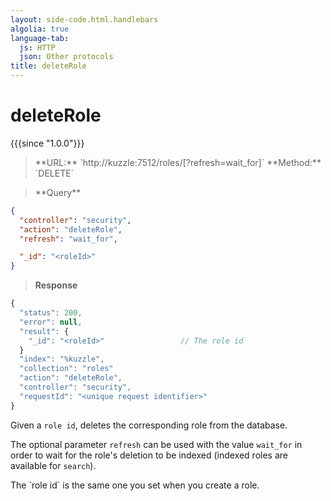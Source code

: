 ```yaml
---
layout: side-code.html.handlebars
algolia: true
language-tab:
  js: HTTP
  json: Other protocols
title: deleteRole
---
```



# deleteRole

{{{since "1.0.0"}}}



<blockquote class="js">
<p>
**URL:** `http://kuzzle:7512/roles/<roleId>[?refresh=wait_for]`  
**Method:** `DELETE`
</p>
</blockquote>

<blockquote class="json">
<p>
**Query**
</p>
</blockquote>

```json
{
  "controller": "security",
  "action": "deleteRole",
  "refresh": "wait_for",

  "_id": "<roleId>"
}
```

>**Response**

```javascript
{
  "status": 200,                     
  "error": null,                     
  "result": {
    "_id": "<roleId>"                 // The role id
  }
  "index": "%kuzzle",
  "collection": "roles"
  "action": "deleteRole",
  "controller": "security",
  "requestId": "<unique request identifier>"
}
```

Given a `role id`, deletes the corresponding role from the database.

The optional parameter `refresh` can be used
with the value `wait_for` in order to wait for the role's deletion to be indexed (indexed roles are available for `search`).

<aside class="notice">
The `role id` is the same one you set when you create a role.
</aside>
